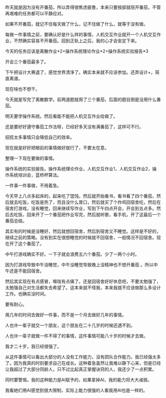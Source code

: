 昨天就是因为没有开番茄，所以弄得很焦虑疲惫，本来只要按部就班开番茄，不管再艰难的任务都可以平静应对。

如果不开番茄，就记不住每天做了什么，记不住做了什么，就等于没有做。

每做一件事情之前，要确认好是什么样的事情，人机交互作业就开一个人机交互作业，不然确实容易不开番茄。回到正轨上之后，我的心才会安定下来。

今天的任务应该是离散作业*2+操作系统理论作业\*2+操作系统实验报告\*3

开会三个番茄最多了。

下午把设计大赛退了，感觉世界清净了。确实本来就不应该参加。还弄设计+，简直离谱。

现在啥也不想干。

今天就是写完了离散数学。前两道题就用了三个番茄，后面的题目倒是没用什么番茄。

明天要学操作系统。然后看能不能把人机交互作业给做了。

还是要好好遵守番茄工作法呀，已经好多天没有满番茄了，这样可不行。

招揽太多事情只会降低自己的效率。

现在就是好好把眼前的事情做好就行了，不要太在意。

整理一下现在要做的事情。

操作系统的实验报告。操作系统理论作业，人机交互作业1，人机交互作业2，操作系统培训会，蓝桥杯算法。

一件事一件事做，不用着急。

今天早上八点多起床的，起来吃了馄饨，然后就开始看书，看书看了四个番茄，然后就去吃饭，吃饭是热了，而且没什么胃口，然后就买了个炸鸡回宿舍吃，然后在宿舍打游戏，没有睡觉，回来继续写作业，写到下午四点开会，开会到五点多。然后去吃饭，回来开了一个番茄把作业写完，然后就听歌，看手机，开了这最后一个番茄总结。

其实有的时候是没睡好，然后就想回宿舍，然后到宿舍又不睡觉。这样是不好的，继续之前的策略。没有到实在很想睡觉的时候就不回宿舍，一般情况不回宿舍。现在开了这个番茄了。

中午打游戏确实不好。一下子就会浪费五六个番茄。少了一两个小时。

因为打游戏导致中午没睡觉，中午没睡觉导致晚上没精神也不想开番茄 。所以中午还是不能回宿舍。

然后其实现在有点感冒，喉咙有点痛了。还是回宿舍好好休息吧，不要太勉强了，太勉强自己对生活都失去希望了。这本来就不怪我，本来我就不应该做那么多设计工作。也确实没时间。

要有耐心。

用几年的时间去做好一件事，而不是一个月去做好几年的事情。

人也许一辈子就交一个朋友，这个朋友在二十几岁的时候还遇不到。

人也许一辈子就做一件不得了的事情，这件事情可能八十岁的时候才去做。

我才二十岁，我已经很强了。

从这件事情可以看出大部分的人没有工作能力，没有团队合作能力。我已经强太多了。因为我真的时刻要求自己在成长。这种着急虽然让我难以静下心来，但是已经让我超过了大部分同龄人，只不过比起真正掌握诀窍的人，我还少了一点积累。

同时要警惕。我的这种能力是AI赋予的，如果拿掉AI，我的能力将大大减弱。

我看她们用AI感觉到很大限制，实际上能力很强的人看我用AI也是一样的。


